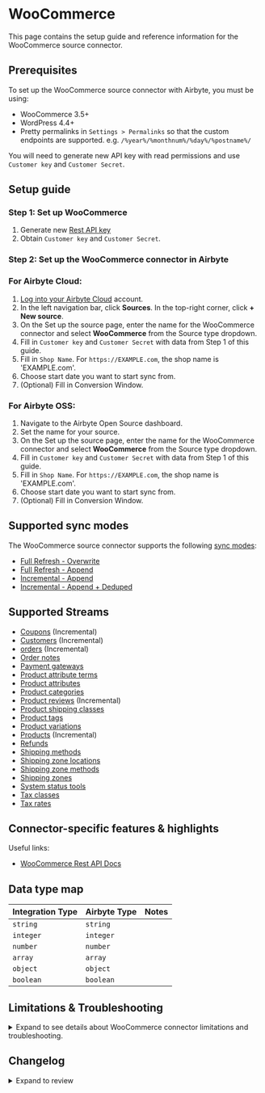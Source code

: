 # WooCommerce

This page contains the setup guide and reference information for the WooCommerce source connector.

## Prerequisites

To set up the WooCommerce source connector with Airbyte, you must be using:

- WooCommerce 3.5+
- WordPress 4.4+
- Pretty permalinks in `Settings > Permalinks` so that the custom endpoints are supported.
  e.g. `/%year%/%monthnum%/%day%/%postname%/`

You will need to generate new API key with read permissions and use `Customer key` and `Customer Secret`.

## Setup guide

### Step 1: Set up WooCommerce

1. Generate new [Rest API key](https://woocommerce.github.io/woocommerce-rest-api-docs/#rest-api-keys)
2. Obtain `Customer key` and `Customer Secret`.

### Step 2: Set up the WooCommerce connector in Airbyte

### For Airbyte Cloud:

1. [Log into your Airbyte Cloud](https://cloud.airbyte.com/workspaces) account.
2. In the left navigation bar, click **Sources**. In the top-right corner, click **+ New source**.
3. On the Set up the source page, enter the name for the WooCommerce connector and select **WooCommerce** from the Source
   type dropdown.
4. Fill in `Customer key` and `Customer Secret` with data from Step 1 of this guide.
5. Fill in `Shop Name`. For `https://EXAMPLE.com`, the shop name is 'EXAMPLE.com'.
6. Choose start date you want to start sync from.
7. (Optional) Fill in Conversion Window.
<!-- env:oss -->

### For Airbyte OSS:

1. Navigate to the Airbyte Open Source dashboard.
2. Set the name for your source.
3. On the Set up the source page, enter the name for the WooCommerce connector and select **WooCommerce** from the Source
   type dropdown.
4. Fill in `Customer key` and `Customer Secret` with data from Step 1 of this guide.
5. Fill in `Shop Name`. For `https://EXAMPLE.com`, the shop name is 'EXAMPLE.com'.
6. Choose start date you want to start sync from.
7. (Optional) Fill in Conversion Window.

## Supported sync modes

The WooCommerce source connector supports the
following [sync modes](https://docs.airbyte.com/cloud/core-concepts#connection-sync-modes):

- [Full Refresh - Overwrite](https://docs.airbyte.com/understanding-airbyte/connections/full-refresh-overwrite/)
- [Full Refresh - Append](https://docs.airbyte.com/understanding-airbyte/connections/full-refresh-append)
- [Incremental - Append](https://docs.airbyte.com/understanding-airbyte/connections/incremental-append)
- [Incremental - Append + Deduped](https://docs.airbyte.com/understanding-airbyte/connections/incremental-append-deduped)
<!-- /env:oss -->

## Supported Streams

- [Coupons](https://woocommerce.github.io/woocommerce-rest-api-docs/#coupons) \(Incremental\)
- [Customers](https://woocommerce.github.io/woocommerce-rest-api-docs/#customers) \(Incremental\)
- [orders](https://woocommerce.github.io/woocommerce-rest-api-docs/#orders) \(Incremental\)
- [Order notes](https://woocommerce.github.io/woocommerce-rest-api-docs/#order-notes)
- [Payment gateways](https://woocommerce.github.io/woocommerce-rest-api-docs/#payment-gateways)
- [Product attribute terms](https://woocommerce.github.io/woocommerce-rest-api-docs/#product-attribute-terms)
- [Product attributes](https://woocommerce.github.io/woocommerce-rest-api-docs/#product-attributes)
- [Product categories](https://woocommerce.github.io/woocommerce-rest-api-docs/#product-categories)
- [Product reviews](https://woocommerce.github.io/woocommerce-rest-api-docs/#product-reviews) \(Incremental\)
- [Product shipping classes](https://woocommerce.github.io/woocommerce-rest-api-docs/#product-shipping-classes)
- [Product tags](https://woocommerce.github.io/woocommerce-rest-api-docs/#product-tags)
- [Product variations](https://woocommerce.github.io/woocommerce-rest-api-docs/#product-variations)
- [Products](https://woocommerce.github.io/woocommerce-rest-api-docs/#products) \(Incremental\)
- [Refunds](https://woocommerce.github.io/woocommerce-rest-api-docs/#refunds)
- [Shipping methods](https://woocommerce.github.io/woocommerce-rest-api-docs/#shipping-methods)
- [Shipping zone locations](https://woocommerce.github.io/woocommerce-rest-api-docs/#shipping-zone-locations)
- [Shipping zone methods](https://woocommerce.github.io/woocommerce-rest-api-docs/#shipping-zone-methods)
- [Shipping zones](https://woocommerce.github.io/woocommerce-rest-api-docs/#shipping-zones)
- [System status tools](https://woocommerce.github.io/woocommerce-rest-api-docs/#system-status-tools)
- [Tax classes](https://woocommerce.github.io/woocommerce-rest-api-docs/#tax-classes)
- [Tax rates](https://woocommerce.github.io/woocommerce-rest-api-docs/#tax-rates)

## Connector-specific features & highlights

Useful links:

- [WooCommerce Rest API Docs](https://woocommerce.github.io/woocommerce-rest-api-docs/#introduction)

## Data type map

| Integration Type | Airbyte Type | Notes |
| :--------------- | :----------- | :---- |
| `string`         | `string`     |       |
| `integer`        | `integer`    |       |
| `number`         | `number`     |       |
| `array`          | `array`      |       |
| `object`         | `object`     |       |
| `boolean`        | `boolean`    |       |

## Limitations & Troubleshooting

<details>
<summary>
Expand to see details about WooCommerce connector limitations and troubleshooting.
</summary>

### Connector limitations

#### Rate limiting

The WooCommerce API allows to
set [custom rate limits](https://developer.woocommerce.com/2022/11/22/store-api-now-supports-rate-limiting/) to protect
your store. If you set a custom rate limit,
specify it in seconds in the `maxSecondsBetweenMessages` field in the `metadata.yaml` file. This value should be the
maximum number of seconds between API calls.
</details>

## Changelog

<details>
  <summary>Expand to review</summary>

| Version | Date       | Pull Request                                             | Subject                                                                |
|:--------| :--------- | :------------------------------------------------------- | :--------------------------------------------------------------------- |
| 0.3.0   | 2024-07-26 | [42551](https://github.com/airbytehq/airbyte/pull/42551) | Make builder compatible                                                |
| 0.2.13  | 2024-07-27 | [42637](https://github.com/airbytehq/airbyte/pull/42637) | Update dependencies |
| 0.2.12  | 2024-07-20 | [42157](https://github.com/airbytehq/airbyte/pull/42157) | Update dependencies |
| 0.2.11  | 2024-07-13 | [41731](https://github.com/airbytehq/airbyte/pull/41731) | Update dependencies |
| 0.2.10  | 2024-07-10 | [41581](https://github.com/airbytehq/airbyte/pull/41581) | Update dependencies |
| 0.2.9   | 2024-07-09 | [41161](https://github.com/airbytehq/airbyte/pull/41161) | Update dependencies |
| 0.2.8   | 2024-07-06 | [40814](https://github.com/airbytehq/airbyte/pull/40814) | Update dependencies |
| 0.2.7   | 2024-06-25 | [40375](https://github.com/airbytehq/airbyte/pull/40375) | Update dependencies |
| 0.2.6   | 2024-06-22 | [40094](https://github.com/airbytehq/airbyte/pull/40094) | Update dependencies |
| 0.2.5   | 2024-06-06 | [39270](https://github.com/airbytehq/airbyte/pull/39270) | [autopull] Upgrade base image to v1.2.2 |
| 0.2.4   | 2024-05-21 | [38544](https://github.com/airbytehq/airbyte/pull/38544) | [autopull] base image + poetry + up_to_date |
| 0.2.3   | 2023-06-02 | [26955](https://github.com/airbytehq/airbyte/pull/26955) | Added `block_context` and `author` properties to the `Products` stream |
| 0.2.2   | 2023-03-03 | [23599](https://github.com/airbytehq/airbyte/pull/23599) | Fix pagination and removed lookback window |
| 0.2.1   | 2023-02-10 | [22821](https://github.com/airbytehq/airbyte/pull/22821) | Specified date formatting in specification |
| 0.2.0   | 2022-11-30 | [19903](https://github.com/airbytehq/airbyte/pull/19903) | Migrate to low-code; Certification to Beta |
| 0.1.1   | 2021-11-08 | [7499](https://github.com/airbytehq/airbyte/pull/7499) | Remove base-python dependencies |
| 0.1.0   | 2021-09-09 | [5955](https://github.com/airbytehq/airbyte/pull/5955) | Initial Release. Source WooCommerce |

</details>
